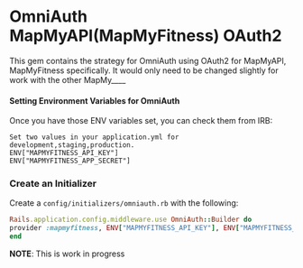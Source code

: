 # OmniAuth MapMyAPI(MapMyFitness) OAuth2

This gem contains the strategy for OmniAuth using OAuth2 for MapMyAPI, MapMyFitness specifically. It would only need to be changed slightly for work with the other MapMy____


#### Setting Environment Variables for OmniAuth

Once you have those ENV variables set, you can check them from IRB:

```plain
Set two values in your application.yml for development,staging,production.
ENV["MAPMYFITNESS_API_KEY"]
ENV["MAPMYFITNESS_APP_SECRET"]
```

### Create an Initializer

Create a `config/initializers/omniauth.rb` with the following:

```ruby
Rails.application.config.middleware.use OmniAuth::Builder do
provider :mapmyfitness, ENV["MAPMYFITNESS_API_KEY"], ENV["MAPMYFITNESS_APP_SECRET"]
end
```

**NOTE**: This is work in progress